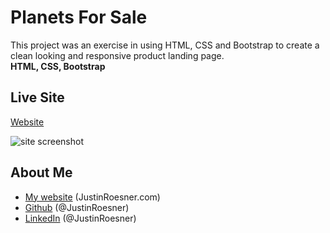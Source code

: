 # Planets For Sale
This project was an exercise in using HTML, CSS and Bootstrap to create a clean looking and responsive product landing page.  
**HTML, CSS, Bootstrap** 

## Live Site
[Website](https://justinroesner.github.io/fake-product-site/)

![site screenshot](https://justinroesner.com/images/project-fake.jpg)

## About Me
- [My website](https://justinroesner.com/) (JustinRoesner.com)
- [Github](https://github.com/JustinRoesner) (@JustinRoesner)
- [LinkedIn](https://www.linkedin.com/in/justinroesner/) (@JustinRoesner)
